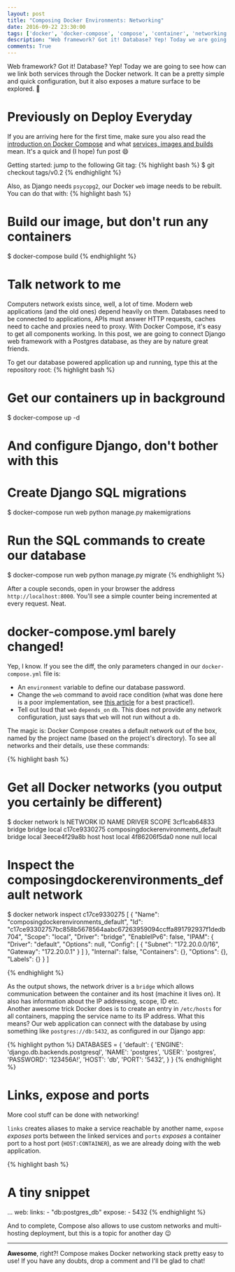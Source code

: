 ```yaml
---
layout: post
title: "Composing Docker Environments: Networking"
date: 2016-09-22 23:30:00
tags: ['docker', 'docker-compose', 'compose', 'container', 'networking']
description: "Web framework? Got it! Database? Yep! Today we are going to see how can we link both services through the Docker network. It can a be pretty simple and quick configuration, but it also exposes a mature surface to be explored. :whale:"
comments: True
---
```


Web framework? Got it! Database? Yep! Today we are going to see how can we link both services through the Docker network. It can be a pretty simple and quick configuration, but it also exposes a mature surface to be explored. :whale:

# Previously on Deploy Everyday
If you are arriving here for the first time, make sure you also read the [introduction on Docker Compose]() and what [services, images and builds]() mean. It's a quick and (I hope) fun post :smile:

Getting started: jump to the following Git tag:
{% highlight bash %}
$ git checkout tags/v0.2
{% endhighlight %}

Also, as Django needs `psycopg2`, our Docker `web` image needs to be rebuilt. You can do that with:
{% highlight bash %}
# Build our image, but don't run any containers
$ docker-compose build
{% endhighlight %}


# Talk network to me
Computers network exists since, well, a lot of time. Modern web applications (and the old ones) depend heavily on them. Databases need to be connected to applications, APIs must answer HTTP requests, caches need to cache and proxies need to proxy. With Docker Compose, it's easy to get all components working. 
In this post, we are going to connect Django web framework with a Postgres database, as they are by nature great friends.

To get our database powered application up and running, type this at the repository root:
{% highlight bash %}
# Get our containers up in background
$ docker-compose up -d

# And configure Django, don't bother with this
# Create Django SQL migrations
$ docker-compose run web python manage.py makemigrations

# Run the SQL commands to create our database
$ docker-compose run web python manage.py migrate
{% endhighlight %}

After a couple seconds, open in your browser the address `http://localhost:8000`. You'll see a simple counter being incremented at every request. Neat.

# docker-compose.yml barely changed!
Yep, I know. If you see the diff, the only parameters changed in our `docker-compose.yml` file is:
- An `environment` variable to define our database password.
- Change the `web` command to avoid race condition (what was done here is a poor implementation, see [this article]() for a best practice!).
- Tell out loud that `web` `depends_on` `db`. This does not provide any network configuration, just says that `web` will not run without a `db`.

The magic is: Docker Compose creates a default network out of the box, named by the project name (based on the project's directory). To see all networks and their details, use these commands:


{% highlight bash %}
# Get all Docker networks (you output you certainly be different)
$ docker network ls
NETWORK ID          NAME                                     DRIVER              SCOPE
3cf1cab64833        bridge                                   bridge              local
c17ce9330275        composingdockerenvironments_default      bridge              local
3eece4f29a8b        host                                     host                local
4f86206f5da0        none                                     null                local

# Inspect the composingdockerenvironments_default network
$ docker network inspect c17ce9330275
[
    {
        "Name": "composingdockerenvironments_default",
        "Id": "c17ce93302757bc858b5678564aabc67263959094ccffa891792937f1dedb704",
        "Scope": "local",
        "Driver": "bridge",
        "EnableIPv6": false,
        "IPAM": {
            "Driver": "default",
            "Options": null,
            "Config": [
                {
                    "Subnet": "172.20.0.0/16",
                    "Gateway": "172.20.0.1"
                }
            ]
        },
        "Internal": false,
        "Containers": {},
        "Options": {},
        "Labels": {}
    }
]

{% endhighlight %}

As the output shows, the network driver is a `bridge` which allows communication between the container and its host (machine it lives on). It also has information about the IP addressing, scope, ID etc.    
Another awesome trick Docker does is to create an entry in `/etc/hosts` for all containers, mapping the service name to its IP address. What this means? Our web application can connect with the database by using something like `postgres://db:5432`, as configured in our Django app:

{% highlight python %}
DATABASES = {
    'default': {
        'ENGINE': 'django.db.backends.postgresql',
        'NAME': 'postgres',
        'USER': 'postgres',
        'PASSWORD': '123456A!',
        'HOST': 'db',
        'PORT': '5432',
    }
}
{% endhighlight %}

# Links, expose and ports
More cool stuff can be done with networking!

`links` creates aliases to make a service reachable by another name, `expose` *exposes* ports between the linked services and `ports` *exposes* a container port to a host port (`HOST:CONTAINER`), as we are already doing with the web application.

{% highlight bash %}
# A tiny snippet
...
  web:
    links:
      - "db:postgres_db"
    expose:
      - 5432
{% endhighlight %}

And to complete, Compose also allows to use custom networks and multi-hosting deployment, but this is a topic for another day :wink:

---

**Awesome**, right?! Compose makes Docker networking stack pretty easy to use! If you have any doubts, drop a comment and I'll be glad to chat!
